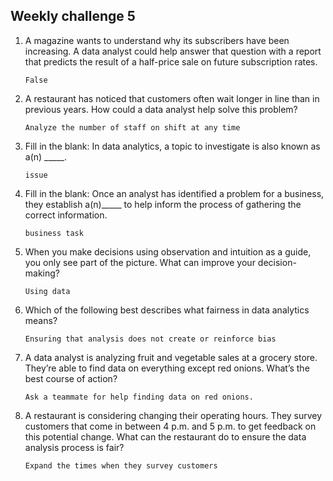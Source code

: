 ## Weekly challenge 5
1. A magazine wants to understand why its subscribers have been increasing. A data analyst could help answer that question with a report that predicts the result of a half-price sale on future subscription rates.
   ```
   False
   ```

2. A restaurant has noticed that customers often wait longer in line than in previous years. How could a data analyst help solve this problem?
   ```
   Analyze the number of staff on shift at any time
   ```
3. Fill in the blank: In data analytics, a topic to investigate is also known as a(n) _____.
   ```
   issue
   ```
4. Fill in the blank: Once an analyst has identified a problem for a business, they establish a(n)_____ to help inform the process of gathering the correct information.
   ```
   business task
   ```
5. When you make decisions using observation and intuition as a guide, you only see part of the picture. What can improve your decision-making?
   ```
   Using data
   ```
6. Which of the following best describes what fairness in data analytics means?
   ```
   Ensuring that analysis does not create or reinforce bias
   ```
7. A data analyst is analyzing fruit and vegetable sales at a grocery store. They’re able to find data on everything except red onions. What’s the best course of action?
   ```
   Ask a teammate for help finding data on red onions.
   ```
8. A restaurant is considering changing their operating hours. They survey customers that come in between 4 p.m. and 5 p.m. to get feedback on this potential change. What can the restaurant do to ensure the data analysis process is fair?
   ```
   Expand the times when they survey customers
   ```
